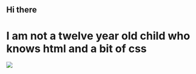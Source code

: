 ## Hi there 

<h1> I am not a twelve year old child who knows html and a bit of css</h1>
<img src="test">
